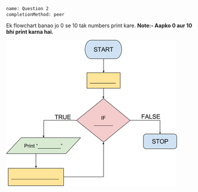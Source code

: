 ```ngMeta
name: Question 2
completionMethod: peer
```

Ek flowchart banao jo 0 se 10 tak numbers print kare.
**Note:- Aapko 0 aur 10 bhi print karna hai.**

![empty flowchart](assets/question_images/12.2-image1.png)